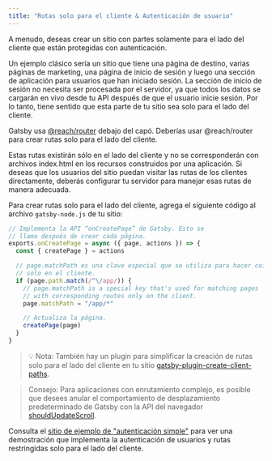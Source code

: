 ```yaml
---
title: "Rutas solo para el cliente & Autenticación de usuario"
---
```


A menudo, deseas crear un sitio con partes solamente para el lado del cliente que están protegidas con autenticación.

Un ejemplo clásico sería un sitio que tiene una página de destino, varias páginas de marketing, una página de inicio de sesión y luego una sección de aplicación para usuarios que han iniciado sesión. La sección de inicio de sesión no necesita ser procesada por el servidor, ya que todos los datos se cargarán en vivo desde tu API después de que el usuario inicie sesión. Por lo tanto, tiene sentido que esta parte de tu sitio sea solo para el lado del cliente.

Gatsby usa [@reach/router](https://reach.tech/router/) debajo del capó. Deberías usar @reach/router para crear rutas solo para el lado del cliente.

Estas rutas existirán sólo en el lado del cliente y no se corresponderán con archivos index.html en los recursos construidos por una aplicación. Si deseas que los usuarios del sitio puedan visitar las rutas de los clientes directamente, deberás configurar tu servidor para manejar esas rutas de manera adecuada.

Para crear rutas solo para el lado del cliente, agrega el siguiente código al archivo `gatsby-node.js` de tu sitio:

```javascript:title=gatsby-node.js
// Implementa la API “onCreatePage” de Gatsby. Esto se
// llama después de crear cada página.
exports.onCreatePage = async ({ page, actions }) => {
  const { createPage } = actions

  // page.matchPath es una clave especial que se utiliza para hacer coincidir páginas
  // solo en el cliente.
  if (page.path.match(/^\/app/)) {
    // page.matchPath is a special key that's used for matching pages
    // with corresponding routes only on the client.
    page.matchPath = "/app/*"

    // Actualiza la página.
    createPage(page)
  }
}
```

> 💡 Nota: También hay un plugin para simplificar la creación de rutas solo para el lado del cliente en tu sitio
> [gatsby-plugin-create-client-paths](/packages/gatsby-plugin-create-client-paths/).

> Consejo: Para aplicaciones con enrutamiento complejo, es posible que desees anular el comportamiento de desplazamiento predeterminado de Gatsby con la API del navegador [shouldUpdateScroll](/docs/browser-apis/#shouldUpdateScroll).

Consulta el [sitio de ejemplo de "autenticación simple"](https://github.com/gatsbyjs/gatsby/blob/master/examples/simple-auth/) para ver una demostración que implementa la autenticación de usuarios y rutas restringidas solo para el lado del cliente.
